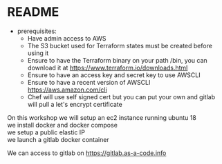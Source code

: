 
# README

- prerequisites:
  - Have admin access to AWS   
  - The S3 bucket used for Terraform states must be created before using it   
  - Ensure to have the Terraform binary on your path /bin, you can download it at https://www.terraform.io/downloads.html   
  - Ensure to have an access key and secret key to use AWSCLI   
  - Ensure to have a recent version of AWSCLI https://aws.amazon.com/cli   
  - Chef will use self signed cert but you can put your own and gitlab will pull a let's encrypt certificate
   
      
On this workshop we will setup an ec2 instance running ubuntu 18   
we install docker and docker compose   
we setup a public elastic IP   
we launch a gitlab docker container   
   

We can access to gitlab on https://gitlab.as-a-code.info


